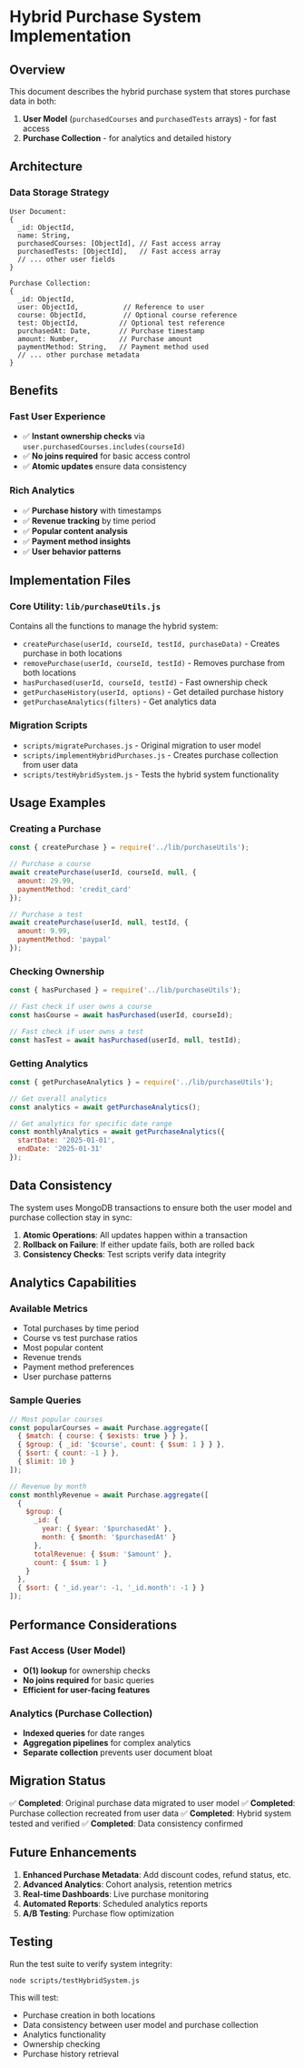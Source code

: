 # Hybrid Purchase System Implementation

## Overview

This document describes the hybrid purchase system that stores purchase data in both:
1. **User Model** (`purchasedCourses` and `purchasedTests` arrays) - for fast access
2. **Purchase Collection** - for analytics and detailed history

## Architecture

### Data Storage Strategy

```
User Document:
{
  _id: ObjectId,
  name: String,
  purchasedCourses: [ObjectId], // Fast access array
  purchasedTests: [ObjectId],   // Fast access array
  // ... other user fields
}

Purchase Collection:
{
  _id: ObjectId,
  user: ObjectId,           // Reference to user
  course: ObjectId,         // Optional course reference
  test: ObjectId,          // Optional test reference
  purchasedAt: Date,       // Purchase timestamp
  amount: Number,          // Purchase amount
  paymentMethod: String,   // Payment method used
  // ... other purchase metadata
}
```

## Benefits

### Fast User Experience
- ✅ **Instant ownership checks** via `user.purchasedCourses.includes(courseId)`
- ✅ **No joins required** for basic access control
- ✅ **Atomic updates** ensure data consistency

### Rich Analytics
- ✅ **Purchase history** with timestamps
- ✅ **Revenue tracking** by time period
- ✅ **Popular content analysis**
- ✅ **Payment method insights**
- ✅ **User behavior patterns**

## Implementation Files

### Core Utility: `lib/purchaseUtils.js`
Contains all the functions to manage the hybrid system:

- `createPurchase(userId, courseId, testId, purchaseData)` - Creates purchase in both locations
- `removePurchase(userId, courseId, testId)` - Removes purchase from both locations
- `hasPurchased(userId, courseId, testId)` - Fast ownership check
- `getPurchaseHistory(userId, options)` - Get detailed purchase history
- `getPurchaseAnalytics(filters)` - Get analytics data

### Migration Scripts
- `scripts/migratePurchases.js` - Original migration to user model
- `scripts/implementHybridPurchases.js` - Creates purchase collection from user data
- `scripts/testHybridSystem.js` - Tests the hybrid system functionality

## Usage Examples

### Creating a Purchase
```javascript
const { createPurchase } = require('../lib/purchaseUtils');

// Purchase a course
await createPurchase(userId, courseId, null, {
  amount: 29.99,
  paymentMethod: 'credit_card'
});

// Purchase a test
await createPurchase(userId, null, testId, {
  amount: 9.99,
  paymentMethod: 'paypal'
});
```

### Checking Ownership
```javascript
const { hasPurchased } = require('../lib/purchaseUtils');

// Fast check if user owns a course
const hasCourse = await hasPurchased(userId, courseId);

// Fast check if user owns a test
const hasTest = await hasPurchased(userId, null, testId);
```

### Getting Analytics
```javascript
const { getPurchaseAnalytics } = require('../lib/purchaseUtils');

// Get overall analytics
const analytics = await getPurchaseAnalytics();

// Get analytics for specific date range
const monthlyAnalytics = await getPurchaseAnalytics({
  startDate: '2025-01-01',
  endDate: '2025-01-31'
});
```

## Data Consistency

The system uses MongoDB transactions to ensure both the user model and purchase collection stay in sync:

1. **Atomic Operations**: All updates happen within a transaction
2. **Rollback on Failure**: If either update fails, both are rolled back
3. **Consistency Checks**: Test scripts verify data integrity

## Analytics Capabilities

### Available Metrics
- Total purchases by time period
- Course vs test purchase ratios
- Most popular content
- Revenue trends
- Payment method preferences
- User purchase patterns

### Sample Queries
```javascript
// Most popular courses
const popularCourses = await Purchase.aggregate([
  { $match: { course: { $exists: true } } },
  { $group: { _id: '$course', count: { $sum: 1 } } },
  { $sort: { count: -1 } },
  { $limit: 10 }
]);

// Revenue by month
const monthlyRevenue = await Purchase.aggregate([
  {
    $group: {
      _id: {
        year: { $year: '$purchasedAt' },
        month: { $month: '$purchasedAt' }
      },
      totalRevenue: { $sum: '$amount' },
      count: { $sum: 1 }
    }
  },
  { $sort: { '_id.year': -1, '_id.month': -1 } }
]);
```

## Performance Considerations

### Fast Access (User Model)
- **O(1) lookup** for ownership checks
- **No joins required** for basic queries
- **Efficient for user-facing features**

### Analytics (Purchase Collection)
- **Indexed queries** for date ranges
- **Aggregation pipelines** for complex analytics
- **Separate collection** prevents user document bloat

## Migration Status

✅ **Completed**: Original purchase data migrated to user model
✅ **Completed**: Purchase collection recreated from user data
✅ **Completed**: Hybrid system tested and verified
✅ **Completed**: Data consistency confirmed

## Future Enhancements

1. **Enhanced Purchase Metadata**: Add discount codes, refund status, etc.
2. **Advanced Analytics**: Cohort analysis, retention metrics
3. **Real-time Dashboards**: Live purchase monitoring
4. **Automated Reports**: Scheduled analytics reports
5. **A/B Testing**: Purchase flow optimization

## Testing

Run the test suite to verify system integrity:
```bash
node scripts/testHybridSystem.js
```

This will test:
- Purchase creation in both locations
- Data consistency between user model and purchase collection
- Analytics functionality
- Ownership checking
- Purchase history retrieval 